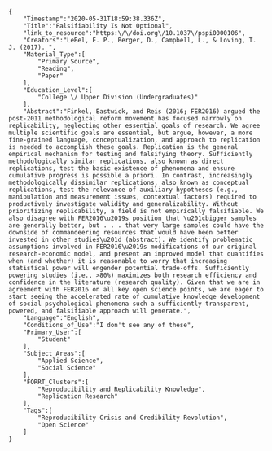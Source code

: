 
    {
        "Timestamp":"2020-05-31T18:59:38.336Z",
        "Title":"Falsifiability Is Not Optional",
        "link_to_resource":"https:\/\/doi.org\/10.1037\/pspi0000106",
        "Creators":"LeBel, E. P., Berger, D., Campbell, L., & Loving, T. J. (2017). ",
        "Material_Type":[
            "Primary Source",
            "Reading",
            "Paper"
        ],
        "Education_Level":[
            "College \/ Upper Division (Undergraduates)"
        ],
        "Abstract":"Finkel, Eastwick, and Reis (2016; FER2016) argued the post-2011 methodological reform movement has focused narrowly on replicability, neglecting other essential goals of research. We agree multiple scientific goals are essential, but argue, however, a more fine-grained language, conceptualization, and approach to replication is needed to accomplish these goals. Replication is the general empirical mechanism for testing and falsifying theory. Sufficiently methodologically similar replications, also known as direct replications, test the basic existence of phenomena and ensure cumulative progress is possible a priori. In contrast, increasingly methodologically dissimilar replications, also known as conceptual replications, test the relevance of auxiliary hypotheses (e.g., manipulation and measurement issues, contextual factors) required to productively investigate validity and generalizability. Without prioritizing replicability, a field is not empirically falsifiable. We also disagree with FER2016\u2019s position that \u201cbigger samples are generally better, but . . . that very large samples could have the downside of commandeering resources that would have been better invested in other studies\u201d (abstract). We identify problematic assumptions involved in FER2016\u2019s modifications of our original research-economic model, and present an improved model that quantifies when (and whether) it is reasonable to worry that increasing statistical power will engender potential trade-offs. Sufficiently powering studies (i.e., >80%) maximizes both research efficiency and confidence in the literature (research quality). Given that we are in agreement with FER2016 on all key open science points, we are eager to start seeing the accelerated rate of cumulative knowledge development of social psychological phenomena such a sufficiently transparent, powered, and falsifiable approach will generate.",
        "Language":"English",
        "Conditions_of_Use":"I don't see any of these",
        "Primary_User":[
            "Student"
        ],
        "Subject_Areas":[
            "Applied Science",
            "Social Science"
        ],
        "FORRT_Clusters":[
            "Reproducibility and Replicability Knowledge",
            "Replication Research"
        ],
        "Tags":[
            "Reproducibility Crisis and Credibility Revolution",
            "Open Science"
        ]
    }
